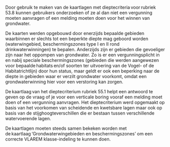Door gebruik te maken van de kaartlagen met dieptecriteria voor rubriek 53.8 kunnen gebruikers onderzoeken of ze al dan niet een vergunning moeten aanvragen of een 
melding moeten doen voor het winnen van grondwater.  

De kaarten werden opgebouwd door enerzijds bepaalde gebieden waarbinnen er slechts tot een beperkte diepte mag geboord worden 
(waterwingebied, beschermingszones type I en II rond drinkwaterwinningen) te bepalen. 
Anderzijds zijn er gebieden die gevoeliger zijn naar het oppompen van grondwater. Zo is er een vergunningsplicht in en nabij speciale beschermingszones 
(gebieden die werden aangewezen voor bepaalde habitats en/of soorten ter uitvoering van de Vogel- of de Habitatrichtlijn) door hun status, 
maar geldt er ook een beperking naar de diepte in gebieden waar er verzilt grondwater voorkomt, omdat een grondwaterwinning hier voor een verstoring kan zorgen.  

De kaartlaag van het dieptecriterium rubriek 55.1 helpt een antwoord te geven op de vraag of je voor een verticale boring vooraf een melding moet doen of 
een vergunning aanvragen. 
Het dieptecriterium werd opgemaakt op basis van het voorkomen van scheidende en kwetsbare lagen maar ook op basis van de stijghoogteverschillen die er 
bestaan tussen verschillende watervoerende lagen.

De kaartlagen moeten steeds samen bekeken worden met de kaartlaag ‘Grondwaterwingebieden en beschermingszones’ om een correcte VLAREM klasse-indeling te kunnen doen.   
